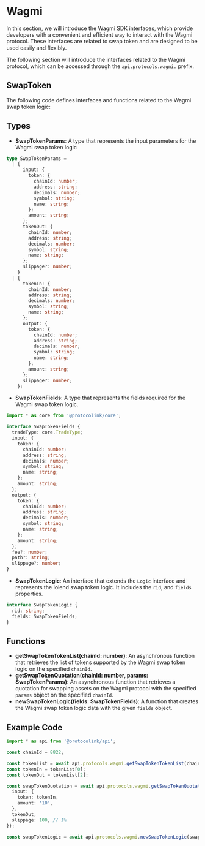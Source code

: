 # Wagmi

In this section, we will introduce the Wagmi SDK interfaces, which provide developers with a convenient and efficient way to interact with the Wagmi protocol. These interfaces are related to swap token and are designed to be used easily and flexibly.

The following section will introduce the interfaces related to the Wagmi protocol, which can be accessed through the `api.protocols.wagmi.` prefix.

## SwapToken <a href="#swaptoken" id="swaptoken"></a>

The following code defines interfaces and functions related to the Wagmi swap token logic:

## Types <a href="#types" id="types"></a>

* **SwapTokenParams**: A type that represents the input parameters for the Wagmi swap token logic

```typescript
type SwapTokenParams =
  | {
      input: {
        token: {
          chainId: number;
          address: string;
          decimals: number;
          symbol: string;
          name: string;
        };
        amount: string;
      };
      tokenOut: {
        chainId: number;
        address: string;
        decimals: number;
        symbol: string;
        name: string;
      };
      slippage?: number;
    }
  | {
      tokenIn: {
        chainId: number;
        address: string;
        decimals: number;
        symbol: string;
        name: string;
      };
      output: {
        token: {
          chainId: number;
          address: string;
          decimals: number;
          symbol: string;
          name: string;
        };
        amount: string;
      };
      slippage?: number;
    };
```

* **SwapTokenFields**: A type that represents the fields required for the Wagmi swap token logic.

```typescript
import * as core from '@protocolink/core';

interface SwapTokenFields {
  tradeType: core.TradeType;
  input: {
    token: {
      chainId: number;
      address: string;
      decimals: number;
      symbol: string;
      name: string;
    };
    amount: string;
  };
  output: {
    token: {
      chainId: number;
      address: string;
      decimals: number;
      symbol: string;
      name: string;
    };
    amount: string;
  };
  fee?: number;
  path?: string;
  slippage?: number;
}
```

* **SwapTokenLogic**: An interface that extends the `Logic` interface and represents the Iolend swap token logic. It includes the `rid`, and `fields` properties.

```typescript
interface SwapTokenLogic {
  rid: string;
  fields: SwapTokenFields;
}
```

## Functions <a href="#types" id="types"></a>

* **getSwapTokenTokenList(chainId: number)**: An asynchronous function that retrieves the list of tokens supported by the Wagmi swap token logic on the specified `chainId`.
* **getSwapTokenQuotation(chainId: number, params: SwapTokenParams)**: An asynchronous function that retrieves a quotation for swapping assets on the Wagmi protocol with the specified `params` object on the specified `chainId`.
* **newSwapTokenLogic(fields: SwapTokenFields)**: A function that creates the Wagmi swap token logic data with the given `fields` object.

## Example Code <a href="#types" id="types"></a>

```typescript
import * as api from '@protocolink/api';

const chainId = 8822;

const tokenList = await api.protocols.wagmi.getSwapTokenTokenList(chainId);
const tokenIn = tokenList[0];
const tokenOut = tokenList[2];

const swapTokenQuotation = await api.protocols.wagmi.getSwapTokenQuotation(chainId, {
  input: {
    token: tokenIn,
    amount: '10',
  },
  tokenOut,
  slippage: 100, // 1%
});

const swapTokenLogic = await api.protocols.wagmi.newSwapTokenLogic(swapTokenQuotation);
```
